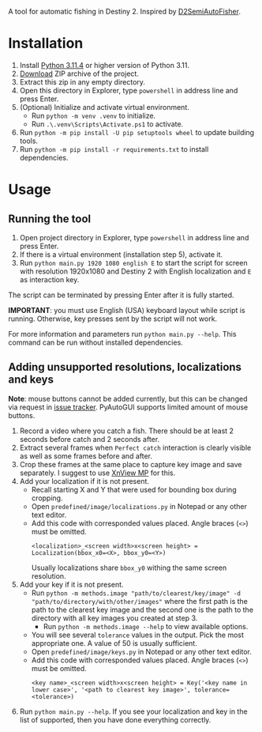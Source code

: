 A tool for automatic fishing in Destiny 2.
Inspired by [D2SemiAutoFisher](https://github.com/Chadhendrixs/D2SemiAutoFisher).

# Installation

1. Install [Python 3.11.4](https://www.python.org/downloads/release/python-3114/)
   or higher version of Python 3.11.
2. [Download](https://github.com/Prometheus3375/destiny2-auto-fishing/archive/refs/heads/main.zip)
   ZIP archive of the project.
3. Extract this zip in any empty directory.
4. Open this directory in Explorer, type `powershell` in address line and press Enter.
5. (Optional) Initialize and activate virtual environment.
    - Run `python -m venv .venv` to initialize.
    - Run `.\.venv\Scripts\Activate.ps1` to activate.
6. Run `python -m pip install -U pip setuptools wheel` to update building tools.
7. Run `python -m pip install -r requirements.txt` to install dependencies.

# Usage

## Running the tool

1. Open project directory in Explorer, type `powershell` in address line and press Enter.
2. If there is a virtual environment (installation step 5), activate it.
3. Run `python main.py 1920 1080 english E` to start the script
   for screen with resolution 1920x1080 and Destiny 2
   with English localization and `E` as interaction key.

The script can be terminated by pressing Enter after it is fully started.

**IMPORTANT**: you must use English (USA) keyboard layout while script is running.
Otherwise, key presses sent by the script will not work.

For more information and parameters run `python main.py --help`.
This command can be run without installed dependencies.

## Adding unsupported resolutions, localizations and keys

**Note**: mouse buttons cannot be added currently, but this can be changed via request in
[issue tracker](https://github.com/Prometheus3375/destiny2-auto-fishing/issues).
PyAutoGUI supports limited amount of mouse buttons.

1. Record a video where you catch a fish. There should be at least 2 seconds before catch and
   2 seconds after.
2. Extract several frames when `Perfect catch` interaction is clearly visible as well as some
   frames before and after.
3. Crop these frames at the same place to capture key image and save separately.
   I suggest to use [XnView MP](https://www.xnview.com/en/xnviewmp/) for this.
4. Add your localization if it is not present.
    - Recall starting X and Y that were used for bounding box during cropping.
    - Open `predefined/image/localizations.py` in Notepad or any other text editor.
    - Add this code with corresponded values placed. Angle braces (`<>`) must be omitted.
      ```
      <localization>_<screen width>x<screen height> = Localization(bbox_x0=<X>, bbox_y0=<Y>)
      ```
      Usually localizations share `bbox_y0` withing the same screen resolution.
5. Add your key if it is not present.
    - Run `python -m methods.image "path/to/clearest/key/image" -d "path/to/directory/with/other/images"`
      where the first path is the path to the clearest key image and
      the second one is the path to the directory with all key images you created at step 3.
        - Run `python -m methods.image --help` to view available options.
    - You will see several `tolerance` values in the output. Pick the most appropriate one.
      A value of 50 is usually sufficient.
    - Open `predefined/image/keys.py` in Notepad or any other text editor.
    - Add this code with corresponded values placed. Angle braces (`<>`) must be omitted.
      ```
      <key name>_<screen width>x<screen height> = Key('<key name in lower case>', '<path to clearest key image>', tolerance=<tolerance>)
      ```
6. Run `python main.py --help`. If you see your localization and key in the list of supported,
   then you have done everything correctly.
